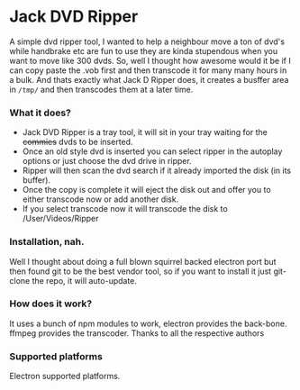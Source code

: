 # Jack DVD Ripper
A simple dvd ripper tool, I wanted to help a neighbour move a ton of dvd's while handbrake etc are fun to use they are kinda stupendous
when you want to move like 300 dvds. So, well I thought how awesome would it be if I can copy paste the .vob first and then transcode it
for many many hours in a bulk. And thats exactly what Jack D Ripper does, it creates a busffer area in `/tmp/` and then transcodes them 
at a later time.

### What it does?
- Jack DVD Ripper is a tray tool, it will sit in your tray waiting for the ~~commies~~ dvds to be inserted.
- Once an old style dvd is inserted you can select ripper in the autoplay options or just choose the dvd drive in ripper.
- Ripper will then scan the dvd search if it already imported the disk (in its buffer).
- Once the copy is complete it will eject the disk out and offer you to either transcode now or add another disk.
- If you select transcode now it will transcode the disk to /User/Videos/Ripper

### Installation, nah.
Well I thought about doing a full blown squirrel backed electron port but then found git to be the best vendor tool, so if you want to install 
it just git-clone the repo, it will auto-update. 

### How does it work?

It uses a bunch of npm modules to work, electron provides the back-bone. ffmpeg provides the transcoder. Thanks to all the respective authors

### Supported platforms
Electron supported platforms.